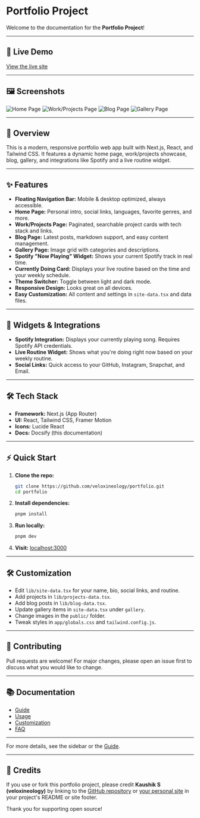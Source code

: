 # Portfolio Project

Welcome to the documentation for the **Portfolio Project**!

---

## 🚀 Live Demo

[View the live site](https://kaushikieee.vercel.app) <!-- Replace with your actual demo link -->

---

## 🖼️ Screenshots

![Home Page](./assets/screenshot-home.png)
![Work/Projects Page](./assets/screenshot-work.png)
![Blog Page](./assets/screenshot-blog.png)
![Gallery Page](./assets/screenshot-gallery.png)

---

## 📝 Overview
This is a modern, responsive portfolio web app built with Next.js, React, and Tailwind CSS. It features a dynamic home page, work/projects showcase, blog, gallery, and integrations like Spotify and a live routine widget.

---

## ✨ Features
- **Floating Navigation Bar:** Mobile & desktop optimized, always accessible.
- **Home Page:** Personal intro, social links, languages, favorite genres, and more.
- **Work/Projects Page:** Paginated, searchable project cards with tech stack and links.
- **Blog Page:** Latest posts, markdown support, and easy content management.
- **Gallery Page:** Image grid with categories and descriptions.
- **Spotify "Now Playing" Widget:** Shows your current Spotify track in real time.
- **Currently Doing Card:** Displays your live routine based on the time and your weekly schedule.
- **Theme Switcher:** Toggle between light and dark mode.
- **Responsive Design:** Looks great on all devices.
- **Easy Customization:** All content and settings in `site-data.tsx` and data files.

---

## 🧩 Widgets & Integrations
- **Spotify Integration:** Displays your currently playing song. Requires Spotify API credentials.
- **Live Routine Widget:** Shows what you're doing right now based on your weekly routine.
- **Social Links:** Quick access to your GitHub, Instagram, Snapchat, and Email.

---

## 🛠️ Tech Stack
- **Framework:** Next.js (App Router)
- **UI:** React, Tailwind CSS, Framer Motion
- **Icons:** Lucide React
- **Docs:** Docsify (this documentation)

---

## ⚡ Quick Start
1. **Clone the repo:**
   ```bash
   git clone https://github.com/veloxineology/portfolio.git
   cd portfolio
   ```
2. **Install dependencies:**
   ```bash
   pnpm install
   ```
3. **Run locally:**
   ```bash
   pnpm dev
   ```
4. **Visit:** [localhost:3000](http://localhost:3000)

---

## 🛠️ Customization
- Edit `lib/site-data.tsx` for your name, bio, social links, and routine.
- Add projects in `lib/projects-data.tsx`.
- Add blog posts in `lib/blog-data.tsx`.
- Update gallery items in `site-data.tsx` under `gallery`.
- Change images in the `public/` folder.
- Tweak styles in `app/globals.css` and `tailwind.config.js`.

---

## 🤝 Contributing
Pull requests are welcome! For major changes, please open an issue first to discuss what you would like to change.

---

## 📚 Documentation
- [Guide](guide.md)
- [Usage](usage.md)
- [Customization](customization.md)
- [FAQ](faq.md)

---

For more details, see the sidebar or the [Guide](guide.md).

---

## 🙏 Credits

If you use or fork this portfolio project, please credit **Kaushik S (veloxineology)** by linking to the [GitHub repository](https://github.com/veloxineology/portfolio) or [your personal site](https://kaushikieee.dev) in your project's README or site footer.

Thank you for supporting open source!
